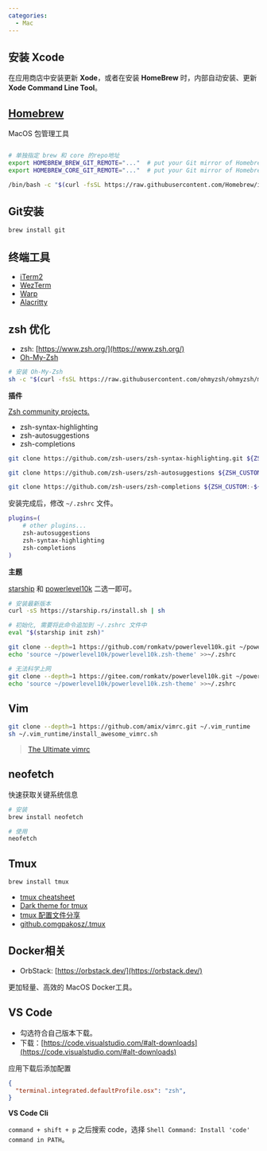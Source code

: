 ```yaml
---
categories:
  - Mac
---
```

## 安装 Xcode

在应用商店中安装更新 **Xode**，或者在安装 **HomeBrew** 时，内部自动安装、更新 **Xode Command Line Tool**。

## [Homebrew](https://brew.sh/)

MacOS 包管理工具

```bash

# 单独指定 brew 和 core 的repo地址
export HOMEBREW_BREW_GIT_REMOTE="..."  # put your Git mirror of Homebrew/brew here
export HOMEBREW_CORE_GIT_REMOTE="..."  # put your Git mirror of Homebrew/homebrew-core here

/bin/bash -c "$(curl -fsSL https://raw.githubusercontent.com/Homebrew/install/HEAD/install.sh)"
```

## Git安装

```bash
brew install git
```

## 终端工具

- [iTerm2](https://iterm2.com/)
- [WezTerm](https://wezfurlong.org/wezterm/index.html)
- [Warp](https://www.warp.dev/)
- [Alacritty](https://alacritty.org/)

## zsh 优化

- zsh: [https://www.zsh.org/](https://www.zsh.org/)
- [Oh-My-Zsh](https://ohmyz.sh/)

```bash
# 安装 Oh-My-Zsh
sh -c "$(curl -fsSL https://raw.githubusercontent.com/ohmyzsh/ohmyzsh/master/tools/install.sh)"
```

**插件**

[Zsh community projects.](https://github.com/zsh-users)

- zsh-syntax-highlighting
- zsh-autosuggestions
- zsh-completions

```bash
git clone https://github.com/zsh-users/zsh-syntax-highlighting.git ${ZSH_CUSTOM:-~/.oh-my-zsh/custom}/plugins/zsh-syntax-highlighting

git clone https://github.com/zsh-users/zsh-autosuggestions ${ZSH_CUSTOM:-~/.oh-my-zsh/custom}/plugins/zsh-autosuggestions

git clone https://github.com/zsh-users/zsh-completions ${ZSH_CUSTOM:-${ZSH:-~/.oh-my-zsh}/custom}/plugins/zsh-completions
```

安装完成后，修改 `~/.zshrc` 文件。

```bash title="~/.zshrc"
plugins=( 
    # other plugins...
    zsh-autosuggestions
    zsh-syntax-highlighting
    zsh-completions
)
```

**主题**

[starship](https://github.com/starship/starship) 和 [powerlevel10k](https://github.com/romkatv/powerlevel10k) 二选一即可。


```bash title="starship"
# 安装最新版本
curl -sS https://starship.rs/install.sh | sh

# 初始化, 需要将此命令追加到 ~/.zshrc 文件中
eval "$(starship init zsh)"
```

```bash title="powerlevel10k"
git clone --depth=1 https://github.com/romkatv/powerlevel10k.git ~/powerlevel10k
echo 'source ~/powerlevel10k/powerlevel10k.zsh-theme' >>~/.zshrc

# 无法科学上网
git clone --depth=1 https://gitee.com/romkatv/powerlevel10k.git ~/powerlevel10k
echo 'source ~/powerlevel10k/powerlevel10k.zsh-theme' >>~/.zshrc
```

## Vim

```bash
git clone --depth=1 https://github.com/amix/vimrc.git ~/.vim_runtime
sh ~/.vim_runtime/install_awesome_vimrc.sh
```

> [The Ultimate vimrc](https://github.com/amix/vimrc)

## neofetch

快速获取关键系统信息

```bash
# 安装
brew install neofetch

# 使用
neofetch
```

## Tmux

```bash
brew install tmux
```

- [tmux cheatsheet](https://tmuxcheatsheet.com/)
- [Dark theme for tmux](https://draculatheme.com/tmux)
- [tmux 配置文件分享](https://www.amjun.com/2382.html)
- [github.comgpakosz/.tmux ](https://github.com/gpakosz/.tmux/blob/master/.tmux.conf)


## Docker相关

- OrbStack: [https://orbstack.dev/](https://orbstack.dev/)

更加轻量、高效的 MacOS Docker工具。


## VS Code

- 勾选符合自己版本下载。
- 下载：[https://code.visualstudio.com/#alt-downloads](https://code.visualstudio.com/#alt-downloads)


应用下载后添加配置

```json title="setting.json"
{
  "terminal.integrated.defaultProfile.osx": "zsh",
}
```

**VS Code Cli**

`command + shift + p` 之后搜索 code，选择 `Shell Command: Install 'code' command in PATH`。